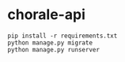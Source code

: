 # chorale-api

```
pip install -r requirements.txt
python manage.py migrate
python manage.py runserver
```
